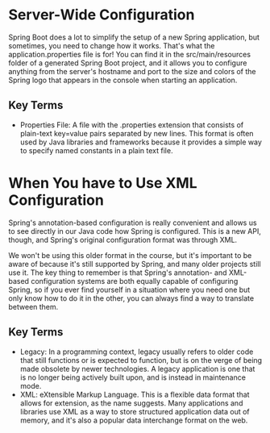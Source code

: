 # Server-Wide Configuration

Spring Boot does a lot to simplify the setup of a new Spring application, but sometimes, you need to change how it works. 
That's what the application.properties file is for! You can find it in the src/main/resources folder of a generated Spring 
Boot project, and it allows you to configure anything from the server's hostname and port to the size and colors of the Spring 
logo that appears in the console when starting an application.

## Key Terms
* Properties File: A file with the .properties extension that consists of plain-text key=value pairs separated by new lines. 
This format is often used by Java libraries and frameworks because it provides a simple way to specify named constants in a plain text file.

# When You have to Use XML Configuration
Spring's annotation-based configuration is really convenient and allows us to see directly in our Java code how Spring is configured. This is a new API, though, and Spring's original configuration format was through XML.

We won't be using this older format in the course, but it's important to be aware of because it's still supported by Spring, and many older projects still use it. The key thing to remember is that Spring's annotation- and XML-based configuration systems are both equally capable of configuring Spring, so if you ever find yourself in a situation where you need one but only know how to do it in the other, you can always find a way to translate between them.

## Key Terms
* Legacy: In a programming context, legacy usually refers to older code that still functions or is expected to function, but is on the verge of being made obsolete by newer technologies. A legacy application is one that is no longer being actively built upon, and is instead in maintenance mode.
* XML: eXtensible Markup Language. This is a flexible data format that allows for extension, as the name suggests. Many applications and libraries use XML as a way to store structured application data out of memory, and it's also a popular data interchange format on the web.
